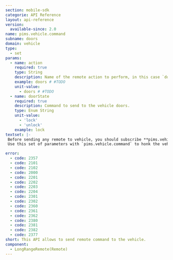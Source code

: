 ```yaml
---
section: mobile-sdk
categorie: API Reference
layout: api-reference
version:
  available-since: 2.0
name: pims.vehicle.command
subname: doors
domain: vehicle
type: 
  - set
params:
  - name: action
    required: true
    type: String
    description: Name of the remote action to perform, in this case `doors`.
    example: doors # #TODO
    unit-value:
      - doors # #TODO
  - name: doorState
    required: true
    description: Command to send to the vehicle doors.
    type: Enum String
    unit-value: 
      - 'lock'
      - 'unlock'
    example: lock
textset: |-
 Before sending any remote to vehicle, you should subscribe **pims.vehicle.signal**.
 Use this set of parameters with `pims.vehicle.command` to honk the vehicle horn.

error:
  - code: 2357
  - code: 2101
  - code: 2102
  - code: 2000
  - code: 2201
  - code: 2202
  - code: 2203
  - code: 2204
  - code: 2301
  - code: 2302
  - code: 2360
  - code: 2361
  - code: 2362
  - code: 2380
  - code: 2381
  - code: 2382
  - code: 2377
short: This API allows to send remote command to the vehicle.
component: 
  - LongRangeRemote(Remote)
---
```


